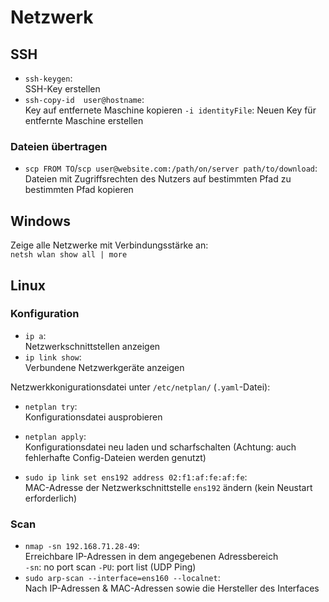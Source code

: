 # Netzwerk
## SSH
- `ssh-keygen`:  
  SSH-Key erstellen
- `ssh-copy-id  user@hostname`:  
  Key auf entfernete Maschine kopieren
  `-i identityFile`: Neuen Key für entfernte Maschine erstellen

### Dateien übertragen
- `scp FROM TO`/`scp user@website.com:/path/on/server path/to/download`:  
  Dateien mit Zugriffsrechten des Nutzers auf bestimmten Pfad zu bestimmten Pfad kopieren

## Windows
Zeige alle Netzwerke mit Verbindungsstärke an:  
`netsh wlan show all | more`

## Linux
### Konfiguration
- `ip a`:  
  Netzwerkschnittstellen anzeigen
- `ip link show`:  
  Verbundene Netzwerkgeräte anzeigen

Netzwerkkonigurationsdatei unter `/etc/netplan/` (`.yaml`-Datei):  
- `netplan try`:  
  Konfigurationsdatei ausprobieren

- `netplan apply`:  
  Konfigurationsdatei neu laden und scharfschalten (Achtung: auch fehlerhafte Config-Dateien werden genutzt)

- `sudo ip link set ens192 address 02:f1:af:fe:af:fe`:  
  MAC-Adresse der Netzwerkschnittstelle `ens192` ändern (kein Neustart erforderlich)

### Scan
- `nmap -sn 192.168.71.28-49`:  
  Erreichbare IP-Adressen in dem angegebenen Adressbereich  
  `-sn`: no port scan
  `-PU`: port list (UDP Ping)
- `sudo arp-scan --interface=ens160 --localnet`:  
  Nach IP-Adressen & MAC-Adressen sowie die Hersteller des Interfaces